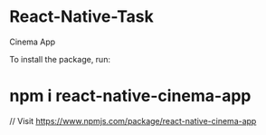 # React-Native-Task
Cinema App

To install the package, run:
# npm i react-native-cinema-app

// Visit https://www.npmjs.com/package/react-native-cinema-app
